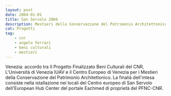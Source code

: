 ```yaml
---
layout: post
date: 2004-01-01
title: San Servolo 2004
description: Mestieri della Conservazione del Patrimonio Architettonico
cat: Progetti
tag:
    - cnr
    - angelo ferrari
    - beni culturali
    - mestieri
---
```


Venezia: accordo tra Il Progetto Finalizzato Beni Culturali del CNR, L'Università di Venezia IUAV e il Centro Europeo di Venezia per i Mestieri della Conservazione del Patrimonio Architettonico. La finalià dell'intesa consiste nella istallazione nei locali del Centro europeo di San Servolo dell'European Hub Center del portale Eachmed di proprietà del PFNC-CNR.

